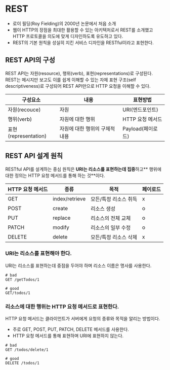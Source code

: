 # REST

- 로이 필딩(Roy Fielding)의 2000년 논문에서 처음 소개
- 웹이 HTTP의 장점을 최대한 활용할 수 있는 아키텍처로서 REST를 소개했고 HTTP 프로토콜을 의도에 맞게 디자인하도록 유도하고 있다.
- REST의 기본 원칙을 성실히 지킨 서비스 디자인을 RESTful이라고 표현한다.

## REST API의 구성

REST API는 자원(resource), 행위(verb), 표현(representations)로 구성된다.
REST는 메시지만 보고도 이를 쉽게 이해할 수 있는 자체 표현 구조(self descriptiveness)로 구성되어 REST API만으로 HTTP 요청을 이해할 수 있다.

| 구성요소               | 내용                | 표현방법          |
|--------------------|-------------------|---------------|
| 자원(recouce)        | 자원                | URI(엔드포인트)    |
| 행위(verb)           | 자원에 대한 행위         | HTTP 요청 메서드   |
| 표현(representation) | 자원에 대한 행위의 구체적 내용 | Payload(페이로드) |


## REST API 설계 원칙

RESTful API를 설계하는 중심 원칙은 **URI는 리소스를 표현하는데 집중**하고** 행위에 대한 정의는 HTTP 요청 메서드를 통해 하는 것**이다.


| HTTP 요청 메서드       | 종류             | 목적           | 페이로드 |
|-------------------|----------------|--------------|------|
| GET | index/retrieve | 모든/특정 리소스 취득 | x    |
| POST | create         | 리소스 생성       | o    |
| PUT | replace        | 리소스의 전체 교체   | o    |
| PATCH | modify         | 리소스의 일부 수정   | o    |
| DELETE | delete         | 모든/특정 리소스 삭제 | x    |

### URI는 리소스를 표현해야 한다.

URI는 리소스를 표현하는데 중점을 두어야 하며 리소스 이름은 명사를 사용한다.

```
# bad
GET /getTodos/1

# good
GET/todos/1
```

### 리소스에 대한 행위는 HTTP 요청 메서드로 표현한다.

HTTP 요청 메서드는 클라이언트가 서버에게 요청의 종류와 목적을 알리는 방법이다.

- 주로 GET, POST, PUT, PATCH, DELETE 메서드를 사용한다.
- HTTP 요청 메서드를 통해 표현하며 URI에 표현하지 않는다.

```
# bad
GET /todos/delete/1

# good
DELETE /todos/1
```
